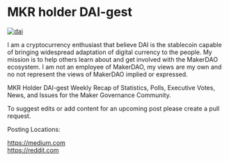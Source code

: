 # MKR holder DAI-gest

<a href="https://ibb.co/gMBT5hj"><img src="https://i.ibb.co/Kj3qMS0/dai.png" alt="dai" border="0"></a>

I am a cryptocurrency enthusiast that believe DAI is the stablecoin capable of bringing widespread adaptation of digital currency to the people.  My mission is to help others learn about and get involved with the MakerDAO ecosystem.  I am not an employee of MakerDAO, my views are my own and no not represent the views of MakerDAO implied or expressed.

MKR Holder DAI-gest Weekly Recap of Statistics, Polls, Executive Votes, News, and Issues for the Maker Governance Community.

To suggest edits or add content for an upcoming post please create a pull request.

Posting Locations:

https://medium.com <br/>
https://reddit.com


